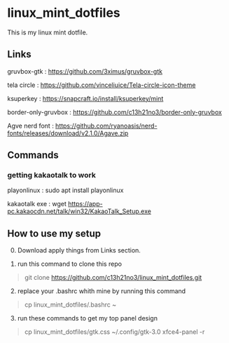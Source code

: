 # linux_mint_dotfiles

This is my linux mint dotfile.

## Links

gruvbox-gtk         : https://github.com/3ximus/gruvbox-gtk

tela circle         : https://github.com/vinceliuice/Tela-circle-icon-theme

ksuperkey           : https://snapcraft.io/install/ksuperkey/mint

border-only-gruvbox : https://github.com/c13h21no3/border-only-gruvbox

Agve nerd font	    : https://github.com/ryanoasis/nerd-fonts/releases/download/v2.1.0/Agave.zip

## Commands

### getting kakaotalk to work

playonlinux       : sudo apt install playonlinux

kakaotalk exe	  : wget https://app-pc.kakaocdn.net/talk/win32/KakaoTalk_Setup.exe

## How to use my setup

0. Download apply things from Links section.

1. run this command to clone this repo

> git clone https://github.com/c13h21no3/linux_mint_dotfiles.git

2. replace your .bashrc whith mine by running this command

> cp linux_mint_dotfiles/.bashrc ~

3. run these commands to get my top panel design

> cp linux_mint_dotfiles/gtk.css ~/.config/gtk-3.0
> xfce4-panel -r





